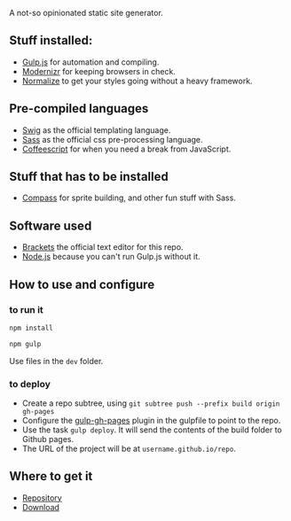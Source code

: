 A not-so opinionated static site generator.

## Stuff installed:

- [Gulp.js](http://gulpjs.com) for automation and compiling.
- [Modernizr](http://modernizr.com) for keeping browsers in check.
- [Normalize](http://necolas.github.io/normalize.css) to get your styles going without a heavy framework.

## Pre-compiled languages

- [Swig](http://paularmstrong.github.io/swig) as the official templating language.
- [Sass](http://sass-lang.com) as the official css pre-processing language.
- [Coffeescript](http://coffeescript.org) for when you need a break from JavaScript.

## Stuff that has to be installed

- [Compass](http://compass-style.org) for sprite building, and other fun stuff with Sass.

## Software used

- [Brackets](http://brackets.io) the official text editor for this repo.
- [Node.js](http://nodejs.org) because you can't run Gulp.js without it.

## How to use and configure
### to run it
```bash
npm install
```
```bash
npm gulp
```
Use files in the `dev` folder.

### to deploy
- Create a repo subtree, using `git subtree push --prefix build origin gh-pages`
- Configure the [gulp-gh-pages](https://github.com/rowoot/gulp-gh-pages) plugin in the gulpfile to point to the repo.
- Use the task `gulp deploy`. It will send the contents of the build folder to Github pages.
- The URL of the project will be at `username.github.io/repo`.

## Where to get it
- [Repository](https://github.com/harrypujols/gulp)
- [Download](https://github.com/harrypujols/gulp/releases)
